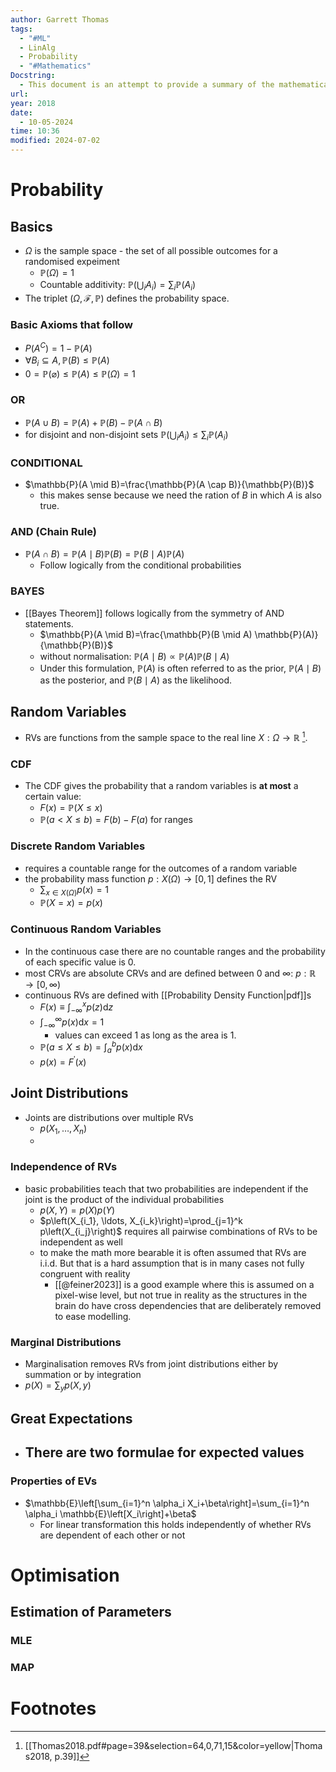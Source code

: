 ```yaml
---
author: Garrett Thomas
tags:
  - "#ML"
  - LinAlg
  - Probability
  - "#Mathematics"
Docstring:
  - This document is an attempt to provide a summary of the mathematical background needed for an introductory class in machine learning.
url: 
year: 2018
date:
  - 10-05-2024
time: 10:36
modified: 2024-07-02
---
```


# Probability
## Basics
- $\Omega$ is the sample space - the set of all possible outcomes for a randomised expeiment
	- $\mathbb{P}(\Omega)=1$
	- Countable additivity: $\mathbb{P}\left(\bigcup_i A_i\right)=\sum_i \mathbb{P}\left(A_i\right)$
- The triplet ($\Omega, \mathcal{F}, \mathbb{P}$) defines the probability space. 

### Basic Axioms that follow 
- $P(A^{C})=1-\mathbb{P}(A)$ 
- $\forall B_i \subseteq A, \mathbb{P}(B) \leq \mathbb{P}(A)$ 
- $0=\mathbb{P}(\varnothing) \leq \mathbb{P}(A) \leq \mathbb{P}(\Omega)=1$

### OR
- $\mathbb{P}(A \cup B)=\mathbb{P}(A)+\mathbb{P}(B)-\mathbb{P}(A \cap B)$
- for disjoint and non-disjoint sets $\mathbb{P}\left(\bigcup_i A_i\right) \leq \sum_i \mathbb{P}\left(A_i\right)$

### CONDITIONAL
- $\mathbb{P}(A \mid B)=\frac{\mathbb{P}(A \cap B)}{\mathbb{P}(B)}$
	- this makes sense because we need the ration of $B$ in which $A$ is also true. 


### AND (Chain Rule)
- $\mathbb{P}(A \cap B)=\mathbb{P}(A \mid B) \mathbb{P}(B)=\mathbb{P}(B \mid A) \mathbb{P}(A)$
	- Follow logically from the conditional probabilities

### BAYES
- [[Bayes Theorem]] follows logically from the symmetry of AND statements. 
	- $\mathbb{P}(A \mid B)=\frac{\mathbb{P}(B \mid A) \mathbb{P}(A)}{\mathbb{P}(B)}$
	- without normalisation: $\mathbb{P}(A \mid B) \propto \mathbb{P}(A) \mathbb{P}(B \mid A)$
	- Under this formulation, $\mathbb{P}(A)$ is often referred to as the prior, $\mathbb{P}(A \mid B)$ as the posterior, and $\mathbb{P}(B \mid A)$ as the likelihood.

## Random Variables
- RVs are functions from the sample space to the real line $X: \Omega\rightarrow \mathbb{R}$ [^1]. 

### CDF
- The CDF gives the probability that a random variables is **at most** a certain value:
	- $F(x)=\mathbb{P}(X \leq x)$
	- $\mathbb{P}(a<X \leq b)=F(b)-F(a)$ for ranges

### Discrete Random Variables
- requires a countable range for the outcomes of a random variable
- the probability mass function $p: X(\Omega) \rightarrow[0,1]$ defines the RV
	- $\sum_{x \in X(\Omega)} p(x)=1$ 
	- $\mathbb{P}(X=x)=p(x)$ 

### Continuous Random Variables
- In the continuous case there are no countable ranges and the probability of each specific value is 0.
- most CRVs are absolute CRVs and are defined between 0 and $\infty$: $p: \mathbb{R} \rightarrow[0, \infty)$
- continuous RVs are defined with [[Probability Density Function|pdf]]s
	-  $F(x) \equiv \int_{-\infty}^x p(z) \mathrm{d} z$
	- $\int_{-\infty}^{\infty} p(x) \mathrm{d} x=1$ 
		- values can exceed 1 as long as the area is 1. 
	- $\mathbb{P}(a \leq X \leq b)=\int_a^b p(x) \mathrm{d} x$
	- $p(x)=F^{\prime}(x)$

## Joint Distributions
- Joints are distributions over multiple RVs
	- $p\left(X_1, \ldots, X_n\right)$
	- 

### Independence of RVs
- basic probabilities teach that two probabilities are independent if the joint is the product of the individual probabilities
	- $p(X, Y)=p(X) p(Y)$
	- $p\left(X_{i_1}, \ldots, X_{i_k}\right)=\prod_{j=1}^k p\left(X_{i_j}\right)$ requires all pairwise combinations of RVs to be independent as well
	- to make the math more bearable it is often assumed that RVs are i.i.d. But that is a hard assumption that is in many cases not fully congruent with reality
		- [[@feiner2023]] is a good example where this is assumed on a pixel-wise level, but not true in reality as the structures in the brain do have cross dependencies that are deliberately removed to ease modelling. 

### Marginal Distributions
- Marginalisation removes RVs from joint distributions either by summation or by integration
- $p(X)=\sum_y p(X, y)$

## Great Expectations
- There are two formulae for expected values
	- 
### Properties of EVs
- $\mathbb{E}\left[\sum_{i=1}^n \alpha_i X_i+\beta\right]=\sum_{i=1}^n \alpha_i \mathbb{E}\left[X_i\right]+\beta$
	- For linear transformation this holds independently of whether RVs are dependent of each other or not

# Optimisation
## Estimation of Parameters
### MLE

### MAP
# Footnotes

[^1]: [[Thomas2018.pdf#page=39&selection=64,0,71,15&color=yellow|Thomas2018, p.39]]